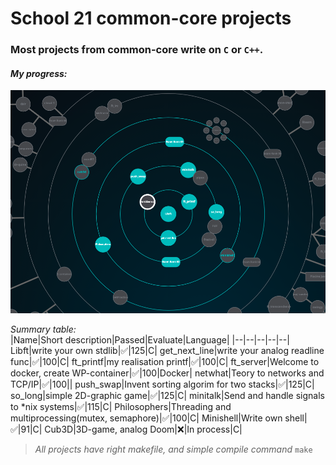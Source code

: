 # School 21 common-core projects

### Most projects from common-core write on `C` or `C++`.  

#### *My progress:*
![MyCommonCore](img/logo.png)

*Summary table:*  
|Name|Short description|Passed|Evaluate|Language|
|--|--|--|--|--|
Libft|write your own stdlib|:white_check_mark:|125|C|
get_next_line|write your analog readline func|:white_check_mark:|100|C|
ft_printf|my realisation printf|:white_check_mark:|100|C|
ft_server|Welcome to docker, create WP-container|:white_check_mark:|100|Docker|
netwhat|Teory to networks and TCP/IP|:white_check_mark:|100||
push_swap|Invent sorting algorim for two stacks|:white_check_mark:|125|C|
so_long|simple 2D-graphic game|:white_check_mark:|125|C|
minitalk|Send and handle signals to *nix systems|:white_check_mark:|115|C|
Philosophers|Threading and multiprocessing(mutex, semaphore)|:white_check_mark:|100|C|
Minishell|Write own shell|:white_check_mark:|91|C|
Cub3D|3D-game, analog Doom|:x:|In process|C|

> *All projects have right makefile, and simple compile command* `make`
